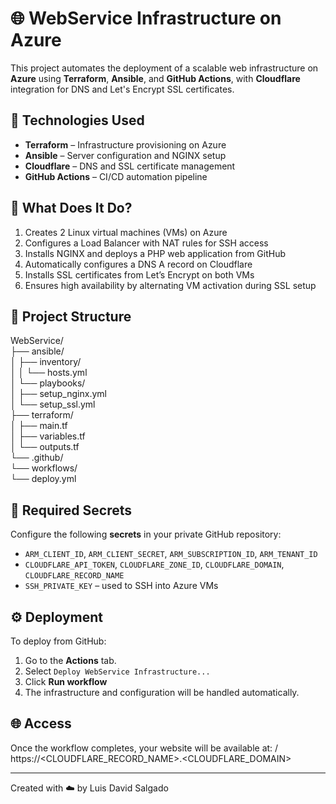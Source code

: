 
# 🌐 WebService Infrastructure on Azure

This project automates the deployment of a scalable web infrastructure on **Azure** using **Terraform**, **Ansible**, and **GitHub Actions**, with **Cloudflare** integration for DNS and Let's Encrypt SSL certificates.

## 🧰 Technologies Used

- **Terraform** – Infrastructure provisioning on Azure
- **Ansible** – Server configuration and NGINX setup
- **Cloudflare** – DNS and SSL certificate management
- **GitHub Actions** – CI/CD automation pipeline

## 🚀 What Does It Do?

1. Creates 2 Linux virtual machines (VMs) on Azure
2. Configures a Load Balancer with NAT rules for SSH access
3. Installs NGINX and deploys a PHP web application from GitHub
4. Automatically configures a DNS A record on Cloudflare
5. Installs SSL certificates from Let’s Encrypt on both VMs
6. Ensures high availability by alternating VM activation during SSL setup

## 📁 Project Structure

WebService/ <br>
├── ansible/ <br>
│ ├── inventory/ <br>
│ │ └── hosts.yml <br>
│ └── playbooks/ <br>
│ ├── setup_nginx.yml <br>
│ └── setup_ssl.yml <br>
├── terraform/ <br>
│ ├── main.tf <br>
│ ├── variables.tf <br>
│ └── outputs.tf <br>
└── .github/ <br>
└── workflows/ <br>
└── deploy.yml <br>


## 🔐 Required Secrets

Configure the following **secrets** in your private GitHub repository:

- `ARM_CLIENT_ID`, `ARM_CLIENT_SECRET`, `ARM_SUBSCRIPTION_ID`, `ARM_TENANT_ID`
- `CLOUDFLARE_API_TOKEN`, `CLOUDFLARE_ZONE_ID`, `CLOUDFLARE_DOMAIN`, `CLOUDFLARE_RECORD_NAME`
- `SSH_PRIVATE_KEY` – used to SSH into Azure VMs

## ⚙️ Deployment

To deploy from GitHub:

1. Go to the **Actions** tab.
2. Select `Deploy WebService Infrastructure...`
3. Click **Run workflow**
4. The infrastructure and configuration will be handled automatically.

## 🌐 Access

Once the workflow completes, your website will be available at: / https://<CLOUDFLARE_RECORD_NAME>.<CLOUDFLARE_DOMAIN>


---

Created with ☁️ by Luis David Salgado
